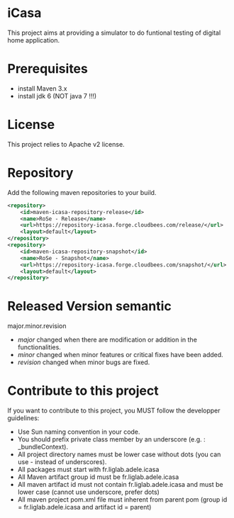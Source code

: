 iCasa
=====

This project aims at providing a simulator to do funtional testing of digital home application.

Prerequisites
=====

- install Maven 3.x
- install jdk 6 (NOT java 7 !!!)

License
=====

This project relies to Apache v2 license.

Repository 
=====

Add the following maven repositories to your build.

```xml
<repository>
	<id>maven-icasa-repository-release</id>
	<name>RoSe - Release</name>
	<url>https://repository-icasa.forge.cloudbees.com/release/</url>
	<layout>default</layout>
</repository>
<repository>
	<id>maven-icasa-repository-snapshot</id>
	<name>RoSe - Snapshot</name>
	<url>https://repository-icasa.forge.cloudbees.com/snapshot/</url>
	<layout>default</layout>
</repository>
```

Released Version semantic
====

 major.minor.revision 

 * _major_ changed when there are modification or addition in the functionalities. 
 * _minor_ changed when minor features or critical fixes have been added.
 * _revision_ changed when minor bugs are fixed.

Contribute to this project
====
 
If you want to contribute to this project, you MUST follow the developper guidelines:
- Use Sun naming convention in your code.
- You should prefix private class member by an underscore (e.g. : _bundleContext).
- All project directory names must be lower case without dots (you can use - instead of underscores).
- All packages must start with fr.liglab.adele.icasa
- All Maven artifact group id must be fr.liglab.adele.icasa
- All maven artifact id must not contain fr.liglab.adele.icasa and must be lower case (cannot use underscore, prefer dots)
- All maven project pom.xml file must inherent from parent pom (group id = fr.liglab.adele.icasa and artifact id = parent)
